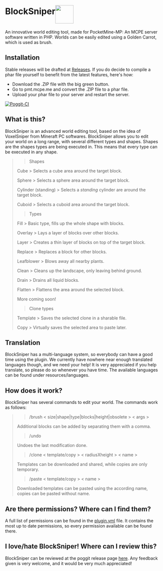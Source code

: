 # BlockSniper<a href="https://github.com/Sandertv/BlockSniper"><img src="https://github.com/Sandertv/BlockSniper/blob/master/resources/BlockSniperLogo.png" width="60" height="60" align="middle"></a>
An innovative world editing tool, made for PocketMine-MP: An MCPE server software written in PHP. Worlds can be easily edited using a Golden Carrot, which is used as brush.

## Installation
Stable releases will be drafted at [Releases](https://github.com/Sandertv/BlockSniper/releases).
If you do decide to compile a phar file yourself to benefit from the latest features, here's how:
 - Download the .ZIP file with the big green button.
 - Go to pmt.mcpe.me and convert the .ZIP file to a phar file.
 - Upload your phar file to your server and restart the server.

[![Poggit-CI](https://poggit.pmmp.io/ci.badge/Sandertv/BlockSniper/BlockSniper)](https://poggit.pmmp.io/ci/Sandertv/BlockSniper/BlockSniper)

## What is this?
BlockSniper is an advanced world editing tool, based on the idea of VoxelSniper from Mineraft PC softwares.
BlockSniper allows you to edit your world on a long range, with several different types and shapes. Shapes are the shapes types are being executed in. This means that every type can be executed in any shape.


>> Shapes
>
> Cube      > Selects a cube area around the target block.
>
> Sphere    > Selects a sphere area around the target block.
>
> Cylinder (standing) > Selects a *standing* cylinder are around the target block.
>
> Cuboid    > Selects a cuboid area around the target block.
>
>> Types
>
> Fill      > Basic type, fills up the whole shape with blocks.
>
> Overlay   > Lays a layer of blocks over other blocks.
>
> Layer     > Creates a thin layer of blocks on top of the target block.
>
> Replace   > Replaces a block for other blocks.
>
> Leafblower > Blows away all nearby plants.
>
> Clean     > Cleans up the landscape, only leaving behind ground.
>
> Drain     > Drains all liquid blocks.
>
> Flatten   > Flattens the area around the selected block.
>
> More coming soon!
>
>> Clone types
>
> Template  > Saves the selected clone in a sharable file.
>
> Copy      > Virtually saves the selected area to paste later.

## Translation
BlockSniper has a multi-language system, so everybody can have a good time using the plugin. We currently have nowhere near enough translated languages though, and we need your help! It is very appreciated if you help translate, so please do so whenever you have time. The available languages can be found under resources/languages.

## How does it work?
BlockSniper has several commands to edit your world. The commands work as follows:

>> /brush  < size|shape|type|blocks|height|obsolete >  < args >
>
> Additional blocks can be added by separating them with a comma.
>
>> /undo
>
> Undoes the last modification done.
>
>> /clone  < template/copy >  < radiusXheight >  < name >
>
> Templates can be downloaded and shared, while copies are only temporary.
>
>> /paste  < template/copy >  < name >
>
> Downloaded templates can be pasted using the according name, copies can be pasted without name.

## Are there permissions? Where can I find them?
A full list of permissions can be found in the [plugin.yml](https://github.com/Sandertv/BlockSniper/blob/master/plugin.yml) file. 
It contains the most up to date permissions, so every permission available can be found there.

## I love/hate BlockSniper! Where can I review this?
BlockSniper can be reviewed at the poggit release page [here](https://poggit.pmmp.io/p/BlockSniper/27).
Any feedback given is very welcome, and it would be very much appreciated!
